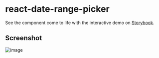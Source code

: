 # react-date-range-picker
See the component come to life with the interactive demo on [Storybook](https://atharva-upadhye.github.io/react-date-range-picker/).

## Screenshot
![image](https://github.com/user-attachments/assets/f2beba3e-db0a-48be-8412-509188b95671)
